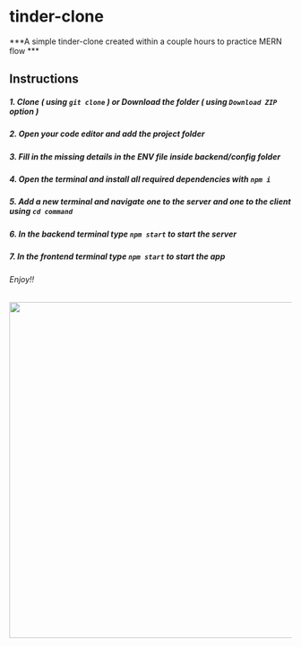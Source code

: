# tinder-clone
***A simple tinder-clone created within a couple hours to practice MERN flow ***

## Instructions
##### 1. Clone ***( using `git clone` )*** or Download the folder ***( using ***`Download ZIP`*** option )*** #####
##### 2. Open your code editor and add the project folder #####
##### 3. Fill in the missing details in the ENV file inside backend/config folder #####
##### 4. Open the terminal and install all required dependencies with ***`npm i`*** #####
##### 5. Add a new terminal and navigate one to the server and one to the client using ***`cd command`*** #####
##### 6. In the backend terminal type ***`npm start`*** to start the server #####
##### 7. In the frontend terminal type ***`npm start`*** to start the app #####

######    *Enjoy!!*    ######

<img src="/images/Screen Shot 2021-09-18 at 21.33.05" width=600>

